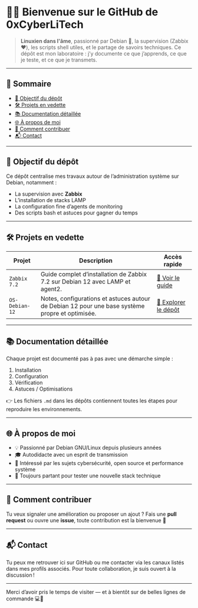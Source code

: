 # 👨‍💻 Bienvenue sur le GitHub de 0xCyberLiTech

> **Linuxien dans l'âme**, passionné par Debian 🐧, la supervision (Zabbix ❤️), les scripts shell utiles, et le partage de savoirs techniques. Ce dépôt est mon laboratoire : j’y documente ce que j’apprends, ce que je teste, et ce que je transmets.

---

## 🧭 Sommaire

- [🎯 Objectif du dépôt](#-objectif-du-dépôt)
- [🛠️ Projets en vedette](#️-projets-en-vedette)
- [📚 Documentation détaillée](#-documentation-détaillée)
- [🌐 À propos de moi](#-à-propos-de-moi)
- [🤝 Comment contribuer](#-comment-contribuer)
- [📬 Contact](#-contact)

---

## 🎯 Objectif du dépôt

Ce dépôt centralise mes travaux autour de l’administration système sur Debian, notamment :

- La supervision avec **Zabbix**
- L’installation de stacks LAMP
- La configuration fine d’agents de monitoring
- Des scripts bash et astuces pour gagner du temps

---

## 🛠️ Projets en vedette

| Projet | Description | Accès rapide |
|--------|-------------|--------------|
| `Zabbix 7.2` | Guide complet d’installation de Zabbix 7.2 sur Debian 12 avec LAMP et agent2. | [📄 Voir le guide](https://github.com/0xCyberLiTech/Zabbix/blob/main/ZABBIX-installation-depuis-DEBIAN-12-LAMP-Zabbix-version-7.2-zabbix-agent2.md) |
| `OS-Debian-12` | Notes, configurations et astuces autour de Debian 12 pour une base système propre et optimisée. | [📁 Explorer le dépôt](https://github.com/0xCyberLiTech/OS-Debian-12) |

---

## 📚 Documentation détaillée

Chaque projet est documenté pas à pas avec une démarche simple :
1. Installation
2. Configuration
3. Vérification
4. Astuces / Optimisations

👉 Les fichiers `.md` dans les dépôts contiennent toutes les étapes pour reproduire les environnements.

---

## 🌐 À propos de moi

- 💡 Passionné par Debian GNU/Linux depuis plusieurs années
- 🎓 Autodidacte avec un esprit de transmission
- 🔐 Intéressé par les sujets cybersécurité, open source et performance système
- 🧪 Toujours partant pour tester une nouvelle stack technique

---

## 🤝 Comment contribuer

Tu veux signaler une amélioration ou proposer un ajout ? Fais une **pull request** ou ouvre une **issue**, toute contribution est la bienvenue 🙌

---

## 📬 Contact

Tu peux me retrouver ici sur GitHub ou me contacter via les canaux listés dans mes profils associés. Pour toute collaboration, je suis ouvert à la discussion !

---

Merci d’avoir pris le temps de visiter — et à bientôt sur de belles lignes de commande 💻🚀
